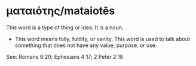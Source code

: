 # ματαιότης/mataiotēs 
This word is a type of thing or idea. It is a noun. 

* This word means folly, futility, or vanity. This word is used to talk about something that does not have any value, purpose, or use. 

See: Romans 8:20; Ephesians 4:17; 2 Peter 2:18
